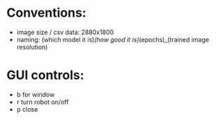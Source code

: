 # Conventions: 
- image size / csv data: 2880x1800
- naming: (which model it is)_(how good it is)_(epochs)_(trained image resolution)

# GUI controls: 
- b for window
- r turn robot on/off
- p close